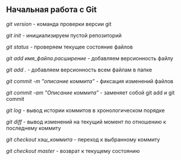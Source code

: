 ## Начальная работа с Git

*git version* - команда проверки версии git

*git init* - инициализируем пустой репозиторий

*git status* - проверяем текущее состояние файлов

*git add имя_файла.расширение* - добавляем версионность файлу

*git add .* - добавляем версионность всем файлам в папке

*git commit -m "описание коммита"* - фиксация изменений файлов

*git commit -am "Описание коммита"* - заменяет собой git add и git commit

*git log* - вывод истории коммитов в хронологическом порядке

*git diff* - вывод изменений на текущий момент по отношению к последнему коммиту

*git checkout хэш_коммита* - переход к выбранному коммиту

*git checkout master* - возврат к текущему состоянию
